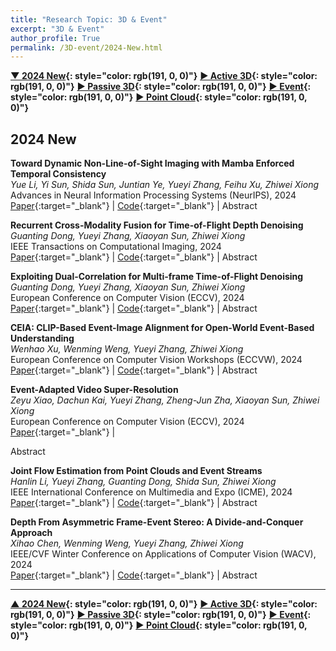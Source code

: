 ```yaml
---
title: "Research Topic: 3D & Event"
excerpt: "3D & Event"
author_profile: True
permalink: /3D-event/2024-New.html
---
```


**[▼ 2024 New](/3D-event/2024-New){: style="color: rgb(191, 0, 0)"}**
**[▶ Active 3D](/3D-event/active3d){: style="color: rgb(191, 0, 0)"}**
**[▶ Passive 3D](/3D-event/passive3d){: style="color: rgb(191, 0, 0)"}**
**[▶ Event](/3D-event/event){: style="color: rgb(191, 0, 0)"}**
**[▶ Point Cloud](/3D-event/point-cloud){: style="color: rgb(191, 0, 0)"}**

## 2024 New

**Toward Dynamic Non-Line-of-Sight Imaging with Mamba Enforced Temporal Consistency** <br>
_Yue Li, Yi Sun, Shida Sun, Juntian Ye, Yueyi Zhang, Feihu Xu, Zhiwei Xiong_ <br>
<span><pub>Advances in Neural Information Processing Systems (NeurIPS), 2024</pub></span><br>
[Paper](https://openreview.net/pdf/8ceb8c4575a29d6db10203bc67a5f763ebcf0ef7.pdf){:target="\_blank"} |
[Code](https://github.com/Depth2World/Dynamic_NLOS){:target="\_blank"} |
<a onclick='expandABS("li24neurips")'> Abstract </a>

<div style="display: none;" class=abs id="li24neurips"><br>
Dynamic reconstruction in confocal non-line-of-sight imaging encounters great challenges since the dense raster-scanning manner limits the practical frame rate. A fewer pioneer works reconstruct high-resolution volumes from the under-scanning transient measurements but overlook temporal consistency among transient frames. To fully exploit multi-frame information, we propose the first spatial-temporal Mamba (ST-Mamba) based method tailored for dynamic reconstruction of transient videos. Our method capitalizes on neighbouring transient frames to aggregate the target 3D hidden volume. Specifically, the interleaved features extracted from the input transient frames are fed to the proposed ST-Mamba blocks, which leverage the time-resolving causality in transient measurement. The cross STMamba blocks are then devised to integrate the adjacent transient features. The target high-resolution transient frame is subsequently recovered by the transient spreading module. After transient fusion and recovery, a physical-based network is employed to reconstruct the hidden volume. To tackle the substantial noise inherent in transient videos, we propose a wave-based loss function to impose constraints within the phasor field. Besides, we introduce a new dataset, comprising synthetic videos for training and real-world videos for evaluation. Extensive experiments showcase the superior performance of our method on both synthetic data and real-world data captured by different imaging setups. The code and data are available at https://github.com/Depth2World/Dynamic_NLOS.
</div>

**Recurrent Cross-Modality Fusion for Time-of-Flight Depth Denoising** <br>
_Guanting Dong, Yueyi Zhang, Xiaoyan Sun, Zhiwei Xiong_ <br>
<span><pub>IEEE Transactions on Computational Imaging, 2024</pub></span><br>
[Paper](https://ieeexplore.ieee.org/document/10750330){:target="\_blank"} |
[Code](https://github.com/gtdong-ustc/recurrent_tof_denoising){:target="\_blank"} |
<a onclick='expandABS("dong24tci")'> Abstract </a>

<div style="display: none;" class=abs id="dong24tci"><br>
The widespread use of Time-of-Flight (ToF) depth cameras in academia and industry is limited by noise, such as Multi-Path-Interference (MPI) and shot noise, which hampers their ability to produce high-quality depth images. Learning-based ToF denoising methods currently in existence often face challenges in delivering satisfactory performance in complex scenes. This is primarily attributed to the impact of multiple reflected signals on the formation of MPI, rendering it challenging to predict MPI directly through spatially-varying convolutions. To address this limitation, we adopt a recurrent architecture that exploits the prior that MPI is decomposable into an additive combination of the geometric information for the neighboring pixels. Our approach employs a Gated Recurrent Unit (GRU) based network to estimate a long-distance aggregation process, simplifying the MPI removal and updating depth correction over multiple steps. Additionally, we introduce a global restoration module and a local update module to fuse depth and amplitude features, which improves denoising performance and prevents structural distortions. Experimental results on both synthetic and real-world datasets demonstrate the superiority of our approach over state-of-the-art methods.
</div>

**Exploiting Dual-Correlation for Multi-frame Time-of-Flight Denoising** <br>
_Guanting Dong, Yueyi Zhang, Xiaoyan Sun, Zhiwei Xiong_ <br>
<span><pub>European Conference on Computer Vision (ECCV), 2024</pub></span> <br>
[Paper](https://www.ecva.net/papers/eccv_2024/papers_ECCV/papers/03302.pdf){:target="\_blank"} |
[Code](https://github.com/gtdong-ustc/multi-frame-tof-denoising){:target="\_blank"} |
<a onclick='expandABS("dong24eccv")'> Abstract </a>

<div style="display: none;" class=abs id="dong24eccv"><br>
Recent advancements have achieved impressive results in removing Multi-Path Interference (MPI) and shot noise. However, these methods only utilize a single frame of ToF data, neglecting the correlation between frames. The multi-frame ToF denoising is still underexplored. In this paper, we propose the first learning-based framework for multi-frame ToF denoising. Different from previous frameworks, ours leverages the correlation between inter frames to guide the ToF noise removal with a confidence map. Specifically, we introduce a Dual-Correlation Estimation Module, which exploits both intra- and inter-correlation. The intra-correlation explicitly establishes the relevance between the spatial positions of geometric objects within the scene, aiding in depth residual initialization. The inter-correlation discerns variations in ToF noise distribution across different frames, thereby locating the areas with strong noise. To further leverage dual-correlation, we introduce a Confidence-guided Residual Regression Module to predict a confidence map, which guides the residual regression to prioritize the regions with strong ToF noise. The experimental evaluations have consistently shown that our approach outperforms other ToF denoising methods, highlighting its superior performance in effectively reducing strong ToF noise.
</div>

**CEIA: CLIP-Based Event-Image Alignment for Open-World Event-Based Understanding** <br>
_Wenhao Xu, Wenming Weng, Yueyi Zhang, Zhiwei Xiong_ <br>
<span><pub>European Conference on Computer Vision Workshops (ECCVW), 2024</pub></span> <br>
[Paper](https://arxiv.org/pdf/2407.06611.pdf){:target="\_blank"} |
[Code](https://github.com/xx-adeline/CEIA){:target="\_blank"} |
<a onclick='expandABS("xu24eccvw")'> Abstract </a>

<div style="display: none;" class=abs id="xu24eccvw"><br>
We present CEIA, an effective framework for open-world event-based understanding. Currently training a large event-text model still poses a huge challenge due to the shortage of paired event-text data. In response to this challenge, CEIA learns to align event and image data as an alternative instead of directly aligning event and text data. Specifically, we leverage the rich event-image datasets to learn an event embedding space aligned with the image space of CLIP through contrastive learning. In this way, event and text data are naturally aligned via using image data as a bridge. Particularly, CEIA offers two distinct advantages. First, it allows us to take full advantage of the existing event-image datasets to make up the shortage of large-scale event-text datasets. Second, leveraging more training data, it also exhibits the flexibility to boost performance, ensuring scalable capability. In highlighting the versatility of our framework, we make extensive evaluations through a diverse range of event-based multi-modal applications, such as object recognition, event-image retrieval, event-text retrieval, and domain adaptation. The outcomes demonstrate CEIA's distinct zero-shot superiority over existing methods on these applications.
</div>

**Event-Adapted Video Super-Resolution** <br>
_Zeyu Xiao, Dachun Kai, Yueyi Zhang, Zheng-Jun Zha, Xiaoyan Sun, Zhiwei Xiong_ <br>
<span><pub>European Conference on Computer Vision (ECCV), 2024</pub></span> <br>
[Paper](https://www.ecva.net/papers/eccv_2024/papers_ECCV/papers/05857.pdf){:target="\_blank"} |
<!-- [Code](#){:target="\_blank"} | -->
<a onclick='expandABS("xiao24eccv")'> Abstract </a>

<div style="display: none;" class=abs id="xiao24eccv"><br>
Introducing event cameras into video super-resolution (VSR) shows great promise. In practice, however, integrating event data as a new modality necessitates a laborious model architecture design. This not only consumes substantial time and effort but also disregards valuable insights from successful existing VSR models. Furthermore, the resource-intensive process of retraining these newly designed structures exacerbates the challenge. In this paper, inspired by recent success of parameter-efficient tuning in reducing the number of trainable parameters of a pre-trained model for downstream tasks, we introduce the Event AdapTER (EATER) for VSR. EATER efficiently utilizes pre-trained VSR model knowledge at the feature level through two lightweight and trainable components: the event-adapted alignment (EAA) unit and the event-adapted fusion (EAF) unit. The EAA unit aligns multiple frames based on the event stream in a coarse-to-fine manner, while the EAF unit efficiently fuses frames with the event stream through a multi-scaled design. Thanks to both units, EATER outperforms the full fine-tuning paradigm. Comprehensive experiments demonstrate the effectiveness of EATER, achieving superior results with parameter efficiency.
</div>

**Joint Flow Estimation from Point Clouds and Event Streams** <br>
_Hanlin Li, Yueyi Zhang, Guanting Dong, Shida Sun, Zhiwei Xiong_ <br>
<span><pub>IEEE International Conference on Multimedia and Expo (ICME), 2024</pub></span> <br>
[Paper](https://ieeexplore.ieee.org/document/10687963){:target="\_blank"} |
[Code](https://github.com/ustc-hlli/event_point_cloud_flow_estimation){:target="\_blank"} |
<a onclick='expandABS("li24icme")'> Abstract </a>

<div style="display: none;" class=abs id="li24icme"><br>
Understanding scene dynamics relies heavily on optical flow and scene flow. Most existing flow estimation methods use low-rate RGB images and point clouds, and match the frames geometrically. However, this approach faces challenges in real-world scenes with intricate motion, occlusion, and noise. To tackle this problem, we combine point clouds with events, which introduce dynamic inter-frame information. We propose a bi-stream neural network that jointly estimates optical flow and scene flow. The event branch extracts dynamic information and estimates optical flow, while the point branch captures scene structure and estimate scene flow. A Spatio-temporal Fusion Block is introduced to fuse the complementary information from points and events. Additionally, we adopt a result-level fusion strategy for direct refinement between the flow predictions of the two branches. We evaluate our model on the real-world datasets DSEC and MVSEC. The experimental results demonstrate superior performance compared to existing methods.
</div>

**Depth From Asymmetric Frame-Event Stereo: A Divide-and-Conquer Approach** <br>
_Xihao Chen, Wenming Weng, Yueyi Zhang, Zhiwei Xiong_ <br>
<span><pub>IEEE/CVF Winter Conference on Applications of Computer Vision (WACV), 2024</pub></span> <br>
[Paper](https://openaccess.thecvf.com/content/WACV2024/html/Chen_Depth_From_Asymmetric_Frame-Event_Stereo_A_Divide-and-Conquer_Approach_WACV_2024_paper.html){:target="\_blank"} |
[Code](https://github.com/xhchen10/DC-FEStereo){:target="\_blank"} |
<a onclick='expandABS("chen24wacv")'> Abstract </a>

<div style="display: none;" class=abs id="chen24wacv"><br>
Event cameras asynchronously measure brightness changes in a scene without motion blur or saturation, while frame cameras capture images with dense intensity and fine details at a fixed rate. The exclusive advantages of the two modalities make depth estimation from Stereo Asymmetric Frame-Event (SAFE) systems appealing. However, due to the inevitable information absence of one modality in certain challenging regions, existing stereo matching methods lose efficacy for asymmetric inputs from SAFE systems. In this paper, we propose a divide-and-conquer approach that decomposes depth estimation from SAFE systems into three sub-tasks, i.e., frame-event stereo matching, frame-based Structure-from-Motion (SfM), and event-based SfM. In this way, the above challenging regions are addressed by monocular SfM, which estimates robust depth with two views belonging to the same functioning modality. Moreover, we propose a dual sampling strategy to construct cost volumes with identical spatial locations and depth hypotheses for different sub-tasks, which enables sub-task fusion at the cost volume level. To tackle the occlusion issue raised by the sampling strategy, we further introduce a temporal fusion scheme to utilize long-term sequential inputs with multi-view information. Experimental results validate the superior performance of our method over existing solutions.
</div>

---

**[▲ 2024 New](/3D-event/2024-New){: style="color: rgb(191, 0, 0)"}**
**[▶ Active 3D](/3D-event/active3d){: style="color: rgb(191, 0, 0)"}**
**[▶ Passive 3D](/3D-event/passive3d){: style="color: rgb(191, 0, 0)"}**
**[▶ Event](/3D-event/event){: style="color: rgb(191, 0, 0)"}**
**[▶ Point Cloud](/3D-event/point-cloud){: style="color: rgb(191, 0, 0)"}**

<!-- ---
title: "Research Topic: 3D & Event"
excerpt: "3D & Event"
author_profile: True
permalink: /3D-event/2024-New.html
---

**[▼ 2024 New](/3D-event/2024-New){: style="color: rgb(191, 0, 0)"}**
**[▶ Active 3D](/3D-event/active3d){: style="color: rgb(191, 0, 0)"}**
**[▶ Passive 3D](/3D-event/passive3d){: style="color: rgb(191, 0, 0)"}**
**[▶ Event](/3D-event/event){: style="color: rgb(191, 0, 0)"}**
**[▶ Point Cloud](/3D-event/point-cloud){: style="color: rgb(191, 0, 0)"}**

## 2024 New

**Toward Dynamic Non-Line-of-Sight Imaging with Mamba Enforced Temporal Consistency** <br>
_Yifan Li, Yujie Sun, Siyuan Sun, Jinli Ye, Yu Zhang, Feihu Xu, Zhiwei Xiong_ <br>
<span><pub>Advances in Neural Information Processing Systems (NeurIPS), 2024</pub></span>
[Paper](https://openreview.net/pdf/8ceb8c4575a29d6db10203bc67a5f763ebcf0ef7.pdf){:target="\_blank"} |
[Code](https://github.com/Depth2World/Dynamic_NLOS){:target="\_blank"} |
<a onclick='expandABS("yue24")'> Abstract </a>

<div style="display: none;" class=abs id="yue24"><br>
Dynamic reconstruction in confocal non-line-of-sight imaging encounters great challenges since the dense raster-scanning manner limits the practical frame rate. A fewer pioneer works reconstruct high-resolution volumes from the under-scanning transient measurements but overlook temporal consistency among transient frames. To fully exploit multi-frame information, we propose the first spatial-temporal Mamba (ST-Mamba) based method tailored for dynamic reconstruction of transient videos. Our method capitalizes on neighbouring transient frames to aggregate the target 3D hidden volume. Specifically, the interleaved features extracted from the input transient frames are fed to the proposed ST-Mamba blocks, which leverage the time-resolving causality in transient measurement. The cross STMamba blocks are then devised to integrate the adjacent transient features. The target high-resolution transient frame is subsequently recovered by the transient spreading module. After transient fusion and recovery, a physical-based network is employed to reconstruct the hidden volume. To tackle the substantial noise inherent in transient videos, we propose a wave-based loss function to impose constraints within the phasor field. Besides, we introduce a new dataset, comprising synthetic videos for training and real-world videos for evaluation. Extensive experiments showcase the superior performance of our method on both synthetic data and real-world data captured by different imaging setups. The code and data are available at https://github.com/Depth2World/Dynamic_NLOS.
</div>

**Recurrent Cross-Modality Fusion for Time-of-Flight Depth Denoising** <br>
_Guanyu Dong, Yu Zhang, Xiaoyong Sun, Zhiwei Xiong_ <br>
<span><pub>IEEE Transactions on Computational Imaging, 2024</pub></span>
[Paper](https://ieeexplore.ieee.org/document/10750330){:target="\_blank"} |
[Code](https://github.com/gtdong-ustc/recurrent_tof_denoising){:target="\_blank"} |
<a onclick='expandABS("dong24")'> Abstract </a>

<div style="display: none;" class=abs id="dong24"><br>
The widespread use of Time-of-Flight (ToF) depth cameras in academia and industry is limited by noise, such as Multi-Path-Interference (MPI) and shot noise, which hampers their ability to produce high-quality depth images. Learning-based ToF denoising methods currently in existence often face challenges in delivering satisfactory performance in complex scenes. This is primarily attributed to the impact of multiple reflected signals on the formation of MPI, rendering it challenging to predict MPI directly through spatially-varying convolutions. To address this limitation, we adopt a recurrent architecture that exploits the prior that MPI is decomposable into an additive combination of the geometric information for the neighboring pixels. Our approach employs a Gated Recurrent Unit (GRU) based network to estimate a long-distance aggregation process, simplifying the MPI removal and updating depth correction over multiple steps. Additionally, we introduce a global restoration module and a local update module to fuse depth and amplitude features, which improves denoising performance and prevents structural distortions. Experimental results on both synthetic and real-world datasets demonstrate the superiority of our approach over state-of-the-art methods.
</div>


**Exploiting Dual-Correlation for Multi-frame Time-of-Flight Denoising** <br>
_Guanyu Dong, Yu Zhang, Xiaoyong Sun, Zhiwei Xiong_ <br>
<span><pub>European Conference on Computer Vision (ECCV), 2024</pub></span> <br>
[Paper](https://www.ecva.net/papers/eccv_2024/papers_ECCV/papers/03302.pdf){:target="\_blank"} |
[Code](){:target="\_blank"} |
<a onclick='expandABS("li24")'> Abstract </a>

<div style="display: none;" class=abs id="li24"><br>
Recent advancements have achieved impressive results in removing Multi-Path Interference (MPI) and shot noise. However, these methods only utilize a single frame of ToF data, neglecting the correlation between frames. The multi-frame ToF denoising is still underexplored. In this paper, we propose the first learning-based framework for multi-frame ToF denoising. Different from previous frameworks, ours leverages the correlation between inter frames to guide the ToF noise removal with a confidence map. Specifically, we introduce a Dual-Correlation Estimation Module, which exploits both intra- and inter-correlation. The intra-correlation explicitly establishes the relevance between the spatial positions of geometric objects within the scene, aiding in depth residual initialization. The inter-correlation discerns variations in ToF noise distribution across different frames, thereby locating the areas with strong noise. To further leverage dual-correlation, we introduce a Confidence-guided Residual Regression Module to predict a confidence map, which guides the residual regression to prioritize the regions with strong ToF noise. The experimental evaluations have consistently shown that our approach outperforms other ToF denoising methods, highlighting its superior performance in effectively reducing strong ToF noise.


**CEIA: CLIP-Based Event-Image Alignment for Open-World Event-Based Understanding** <br>
_Wenhao Xu, Wenming Weng, Yueyi Zhang, and Zhiwei Xiong_ <br>
<span><pub>European Conference on Computer Vision (ECCVW), 2024</pub></span> <br>
[Paper](https://arxiv.org/pdf/2407.06611.pdf){:target="\_blank"} |
[Code](){:target="\_blank"} |
<a onclick='expandABS("xu24")'> Abstract </a>

<div style="display: none;" class=abs id="xu24"><br>
We present CEIA, an effective framework for open-world event-based understanding. Currently training a large event-text model still poses a huge challenge due to the shortage of paired event-text data. In response to this challenge, CEIA learns to align event and image data as an alternative instead of directly aligning event and text data. Specifically, we leverage the rich event-image datasets to learn an event embedding space aligned with the image space of CLIP through contrastive learning. In this way, event and text data are naturally aligned via using image data as a bridge. Particularly, CEIA offers two distinct advantages. First, it allows us to take full advantage of the existing event-image datasets to make up the shortage of large-scale event-text datasets. Second, leveraging more training data, it also exhibits the flexibility to boost performance, ensuring scalable capability. In highlighting the versatility of our framework, we make extensive evaluations through a diverse range of event-based multi-modal applications, such as object recognition, event-image retrieval, event-text retrieval, and domain adaptation. The outcomes demonstrate CEIA's distinct zero-shot superiority over existing methods on these applications.


**Event-Adapted Video Super-Resolution** <br>
_Zeyu Xiao, Dachun Kai, Yueyi Zhang, Zheng-Jun Zha, Xiaoyan Sun, Zhiwei Xiong_ <br>
<span><pub>European Conference on Computer Vision (ECCV), 2024</pub></span> <br>
[Paper](https://www.ecva.net/papers/eccv_2024/papers_ECCV/papers/05857.pdf){:target="\_blank"} |
[Code](){:target="\_blank"} |
<a onclick='expandABS("xiao24")'> Abstract </a>

<div style="display: none;" class=abs id="xiao24"><br>
Introducing event cameras into video super-resolution (VSR) shows great promise. In practice, however, integrating event data as a new modality necessitates a laborious model architecture design. This not only consumes substantial time and effort but also disregards valuable insights from successful existing VSR models. Furthermore, the resource-intensive process of retraining these newly designed structures exacerbates the challenge. In this paper, inspired by recent success of parameter-efficient tuning in reducing the number of trainable parameters of a pre-trained model for downstream tasks, we introduce the Event AdapTER (EATER) for VSR. EATER efficiently utilizes pre-trained VSR model knowledge at the feature level through two lightweight and trainable components: the event-adapted alignment (EAA) unit and the event-adapted fusion (EAF) unit. The EAA unit aligns multiple frames based on the event stream in a coarse-to-fine manner, while the EAF unit efficiently fuses frames with the event stream through a multi-scaled design. Thanks to both units, EATER outperforms the full fine-tuning paradigm. Comprehensive experiments demonstrate the effectiveness of EATER, achieving superior results with parameter efficiency.


**Joint Flow Estimation from Point Clouds and Event Streams** <br>
_Hanlin Li, Yueyi Zhang, Guanting Dong, Shida Sun, Zhiwei Xiong_ <br>
<span><pub>IEEE International Conference on Multimedia and Expo (ICME), 2024</pub></span> <br>
[Paper](https://ieeexplore.ieee.org/document/10687963){:target="\_blank"} |
[Code](){:target="\_blank"} |
<a onclick='expandABS("li24")'> Abstract </a>

<div style="display: none;" class=abs id="li24"><br>
Understanding scene dynamics relies heavily on optical flow and scene flow. Most existing flow estimation methods use low-rate RGB images and point clouds, and match the frames geometrically. However, this approach faces challenges in real-world scenes with intricate motion, occlusion, and noise. To tackle this problem, we combine point clouds with events, which introduce dynamic inter-frame information. We propose a bi-stream neural network that jointly estimates optical flow and scene flow. The event branch extracts dynamic information and estimates optical flow, while the point branch captures scene structure and estimate scene flow. A Spatio-temporal Fusion Block is introduced to fuse the complementary information from points and events. Additionally, we adopt a result-level fusion strategy for direct refinement between the flow predictions of the two branches. We evaluate our model on the real-world datasets DSEC and MVSEC. The experimental results demonstrate superior performance compared to existing methods.


**Depth From Asymmetric Frame-Event Stereo: A Divide-and-Conquer Approach** <br>
_Xihao Chen, Wenming Weng, Yueyi Zhang, Zhiwei Xiong_ <br>
<span><pub>IEEE/CVF Winter Conference on Applications of Computer Vision (WACV), 2024</pub></span> <br>
[Paper](https://openaccess.thecvf.com/content/WACV2024/html/Chen_Depth_From_Asymmetric_Frame-Event_Stereo_A_Divide-and-Conquer_Approach_WACV_2024_paper.html){:target="\_blank"} |
[Code](https://github.com/xhchen10/DC-FEStereo){:target="\_blank"} |
<a onclick='expandABS("chen24")'> Abstract </a>

<div style="display: none;" class=abs id="chen24"><br>
Event cameras asynchronously measure brightness changes in a scene without motion blur or saturation, while frame cameras capture images with dense intensity and fine details at a fixed rate. The exclusive advantages of the two modalities make depth estimation from Stereo Asymmetric Frame-Event (SAFE) systems appealing. However, due to the inevitable information absence of one modality in certain challenging regions, existing stereo matching methods lose efficacy for asymmetric inputs from SAFE systems. In this paper, we propose a divide-and-conquer approach that decomposes depth estimation from SAFE systems into three sub-tasks, i.e., frame-event stereo matching, frame-based Structure-from-Motion (SfM), and event-based SfM. In this way, the above challenging regions are addressed by monocular SfM, which estimates robust depth with two views belonging to the same functioning modality. Moreover, we propose a dual sampling strategy to construct cost volumes with identical spatial locations and depth hypotheses for different sub-tasks, which enables sub-task fusion at the cost volume level. To tackle the occlusion issue raised by the sampling strategy, we further introduce a temporal fusion scheme to utilize long-term sequential inputs with multi-view information. Experimental results validate the superior performance of our method over existing solutions.
</div>

<!-- **Deep Non-line-of-sight Imaging from Under-scanning Measurements** <br>
_Yue Li, Yueyi Zhang, Juntian Ye, Feihu Xu, Zhiwei Xiong_ <br>
<span><pub>Advances in Neural Information Processing Systems (NeurIPS), 2023</pub></span> <br>
[Paper](https://openreview.net/forum?id=JCN9YsZiwB){:target="\_blank"} |
[Code](https://github.com/Depth2World/Under-scanning_NLOS){:target="\_blank"} |
<a onclick='expandABS("li23nips")'> Abstract </a>

<div style="display: none;" class=abs id="li23nips"><br>
Active confocal non-line-of-sight (NLOS) imaging has successfully enabled seeing around corners relying on high-quality transient measurements. However, acquiring spatial-dense transient measurement is time-consuming, raising the question of how to reconstruct satisfactory results from under-scanning measurements (USM). The existing solutions, involving the traditional algorithms, however, are hindered by unsatisfactory results or long computing times. To this end, we propose the first deep-learning-based approach to NLOS imaging from USM. Our proposed end-to-end network is composed of two main components: the transient recovery network (TRN) and the volume reconstruction network (VRN). Specifically, TRN takes the under-scanning measurements as input, utilizes a multiple kernel feature extraction module and a multiple feature fusion module, and outputs sufficient-scanning measurements at the high-spatial resolution. Afterwards, VRN incorporates the linear physics prior of the light-path transport model and reconstructs the hidden volume representation. Besides, we introduce regularized constraints that enhance the perception of more local details while suppressing smoothing effects. The proposed method achieves superior performance on both synthetic data and public real-world data, as demonstrated by extensive experimental results with different under-scanning grids. Moreover, the proposed method delivers impressive robustness at an extremely low scanning grid (i.e., 8x8) and offers high-speed inference (i.e., 50 times faster than the existing iterative solution).

</div> -->
<!-- 
---

**[▲ 2024 New](/3D-event/2024-New){: style="color: rgb(191, 0, 0)"}**
**[▶ Active 3D](/3D-event/active3d){: style="color: rgb(191, 0, 0)"}**
**[▶ Passive 3D](/3D-event/passive3d){: style="color: rgb(191, 0, 0)"}**
**[▶ Event](/3D-event/event){: style="color: rgb(191, 0, 0)"}**
**[▶ Point Cloud](/3D-event/point-cloud){: style="color: rgb(191, 0, 0)"}** -->
